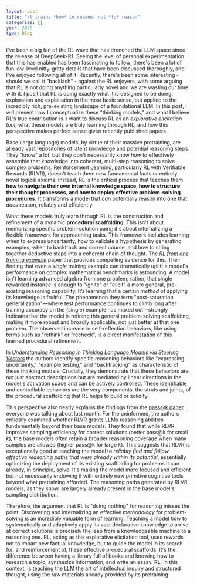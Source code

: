 ```yaml
---
layout: post
title: "rl trains *how* to reason, not *to* reason"
categories: []
year: 2025
type: blog
---
```


I've been a big fan of the RL wave that has drenched the LLM space since the release of DeepSeek-R1. Seeing the level of personal experimentation that this has enabled has been fascinating to follow; there's been a lot of fun low-level nitty-gritty details that have been discussed thoroughly, and I've enjoyed following all of it. Recently, there's been some interesting - should we call it "backlash" - against the RL enjoyers, with some arguing that RL is not doing anything particularly novel and we are wasting our time with it. I posit that RL is doing exactly what it is designed to be doing: exploration and exploitation in the most basic sense, but applied to the incredibly rich, pre-existing landscape of a foundational LLM. In this post, I will present how I conceptualize these "thinking models," and what I believe RL's true contribution is. I want to discuss RL as an *explorative elicitation tool*, what these models are truly learning through RL, and how this perspective makes perfect sense given recently published papers.

Base (large language) models, by virtue of their massive pretraining, are already vast repositories of latent knowledge and potential reasoning steps. They "know" a lot, but they don't necessarily know *how* to effectively assemble that knowledge into coherent, multi-step reasoning to solve complex problems. Reinforcement Learning, particularly RL with Verifiable Rewards (RLVR), doesn't teach them new fundamental facts or entirely novel logical axioms. Instead, RL is the critical process that teaches them **how to navigate their own internal knowledge space, how to structure their thought processes, and how to deploy effective problem-solving procedures.** It transforms a model that *can* potentially reason into one that *does* reason, reliably and efficiently.

What these models truly learn through RL is the construction and refinement of a dynamic **procedural scaffolding**. This isn't about memorizing specific problem-solution pairs; it's about internalizing a flexible framework for approaching tasks. This framework includes learning when to express uncertainty, how to validate a hypothesis by generating examples, when to backtrack and correct course, and how to string together deductive steps into a coherent chain of thought. The [*RL from one training example*](https://arxiv.org/pdf/2504.20571) paper that provides compelling evidence for this. Their finding that even a *single* training example can dramatically uplift a model's performance on complex mathematical benchmarks is astounding. A model isn't learning advanced algebra from one problem; rather, that single rewarded instance is enough to "ignite" or "elicit" a more general, pre-existing reasoning capability. It’s learning that a certain *method* of applying its knowledge is fruitful. The phenomenon they term "post-saturation generalization"—where test performance continues to climb long after training accuracy on the (single) example has maxed out—strongly indicates that the model is refining this general problem-solving scaffolding, making it more robust and broadly applicable, not just better at that one problem. The observed increase in self-reflection behaviors, like using terms such as "rethink" or "recheck", is a direct manifestation of this learned procedural refinement.

In [*Understanding Reasoning in Thinking Language Models via Steering Vectors*](https://openreview.net/pdf?id=OwhVWNOBcz) the authors identify specific reasoning behaviors like "expressing uncertainty," "example testing," and "backtracking" as characteristic of these thinking models. Crucially, they demonstrate that these behaviors are not just abstract descriptions but are mediated by linear directions in the model's activation space and can be actively controlled. These identifiable and controllable behaviors are the very components, the struts and joints, of the procedural scaffolding that RL helps to build or solidify.

This perspective also neatly explains the findings from the [pass@k paper](https://arxiv.org/pdf/2504.13837) everyone was talking about last month. For the uninformed, the authors critically examined whether RLVR grants LLMs reasoning abilities fundamentally beyond their base models. They found that while RLVR improves sampling efficiency for correct solutions (better pass@k for small $k$), the base models often retain a broader reasoning coverage when many samples are allowed (higher pass@k for large $k$). This suggests that RLVR is exceptionally good at teaching the model to *reliably find and follow effective reasoning paths that were already within its potential*, essentially optimizing the deployment of its existing scaffolding for problems it can already, in principle, solve. It's making the model more focused and efficient but not necessarily endowing it with entirely new primitive cognitive tools beyond what pretraining afforded. The reasoning paths generated by RLVR models, as they show, are largely already present in the base model's sampling distribution.

Therefore, the argument that RL is "doing nothing" for reasoning misses the point. Discovering and internalizing an effective *methodology* for problem-solving is an incredibly valuable form of learning. Teaching a model *how* to systematically and adaptively apply its vast declarative knowledge to arrive at correct solutions is precisely the leap from a knowledgeable machine to a reasoning one. RL, acting as this explorative elicitation tool, uses rewards not to impart new factual knowledge, but to guide the model in its search for, and reinforcement of, these effective procedural scaffolds. It's the difference between having a library full of books and knowing how to research a topic, synthesize information, and write an essay. RL, in this context, is teaching the LLM the art of intellectual inquiry and structured thought, using the raw materials already provided by its pretraining. 